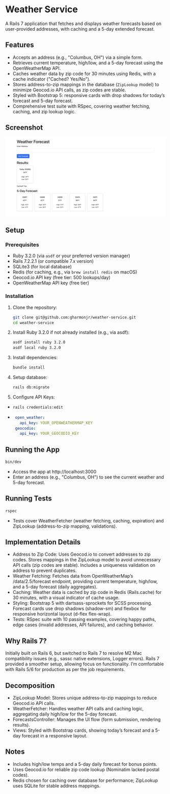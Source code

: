 # Weather Service

A Rails 7 application that fetches and displays weather forecasts based on user-provided addresses, with caching and a 5-day extended forecast.

## Features
- Accepts an address (e.g., "Columbus, OH") via a simple form.
- Retrieves current temperature, high/low, and a 5-day forecast using the OpenWeatherMap API.
- Caches weather data by zip code for 30 minutes using Redis, with a cache indicator ("Cached? Yes/No").
- Stores address-to-zip mappings in the database (`ZipLookup` model) to minimize Geocod.io API calls, as zip codes are stable.
- Styled with Bootstrap 5: responsive cards with drop shadows for today’s forecast and 5-day forecast.
- Comprehensive test suite with RSpec, covering weather fetching, caching, and zip lookup logic.

## Screenshot
![Weather Service Screenshot](Screenshot.png)

## Setup

### Prerequisites
- Ruby 3.2.0 (via `asdf` or your preferred version manager)
- Rails 7.2.2.1 (or compatible 7.x version)
- SQLite3 (for local database)
- Redis (for caching, e.g., via `brew install redis` on macOS)
- Geocod.io API key (free tier: 500 lookups/day)
- OpenWeatherMap API key (free tier)

### Installation
1. Clone the repository:
   ```bash
   git clone git@github.com:gharmonjr/weather-service.git
   cd weather-service
   ```
2. Install Ruby 3.2.0 if not already installed (e.g., via asdf):

   ```bash
   asdf install ruby 3.2.0
   asdf local ruby 3.2.0
   ```
3. Install dependencies:
   ```bash
   bundle install
   ```
4. Setup database:
   ```bash
   rails db:migrate
   ```
5. Configure API Keys:
*
   ```bash
   rails credentials:edit
   ```
* ```yaml
   open_weather:
     api_key: YOUR_OPENWEATHERMAP_KEY
   geocodio:
     api_key: YOUR_GEOCODIO_KEY
   ```

## Running the App
   ```bash
   bin/dev
   ```
* Access the app at http://localhost:3000
* Enter an address (e.g., "Columbus, OH") to see the current weather and 5-day forecast.

## Running Tests
   ```bash
   rspec
   ```
* Tests cover WeatherFetcher (weather fetching, caching, expiration) and ZipLookup (address-to-zip mapping, validations).

## Implementation Details
* Address to Zip Code: Uses Geocod.io to convert addresses to zip codes. Stores mappings in the ZipLookup model to avoid unnecessary API calls (zip codes are stable). Includes a uniqueness validation on address to prevent duplicates.
* Weather Fetching: Fetches data from OpenWeatherMap’s /data/2.5/forecast endpoint, providing current temperature, high/low, and a 5-day forecast (daily aggregates).
* Caching: Weather data is cached by zip code in Redis (Rails.cache) for 30 minutes, with a visual indicator of cache usage.
* Styling: Bootstrap 5 with dartsass-sprockets for SCSS processing. Forecast cards use drop shadows (shadow-sm) and flexbox for responsive horizontal layout (d-flex flex-wrap).
* Tests: RSpec suite with 10 passing examples, covering happy paths, edge cases (invalid addresses, API failures), and caching behavior.

## Why Rails 7?
Initially built on Rails 6, but switched to Rails 7 to resolve M2 Mac compatibility issues (e.g., sassc native extensions, Logger errors). Rails 7 provided a smoother setup, allowing focus on functionality. I’m comfortable with Rails 5/6 for production as per the job requirements.

## Decomposition
* ZipLookup Model: Stores unique address-to-zip mappings to reduce Geocod.io API calls.
* WeatherFetcher: Handles weather API calls and caching logic, aggregating daily high/low for the 5-day forecast.
* ForecastsController: Manages the UI flow (form submission, rendering results).
* Views: Styled with Bootstrap cards, showing today’s forecast and a 5-day forecast in a responsive layout.

## Notes
* Includes high/low temps and a 5-day daily forecast for bonus points.
* Uses Geocod.io for reliable zip code lookup (Nominatim lacked postal codes).
* Redis chosen for caching over database for performance; ZipLookup uses SQLite for stable address mappings.



